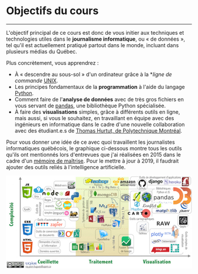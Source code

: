 # Objectifs du cours

-----
L'objectif principal de ce cours est donc de vous initier aux techniques et technologies utiles dans le **journalisme informatique**, ou «&nbsp;de données&nbsp;», tel qu'il est actuellement pratiqué partout dans le monde, incluant dans plusieurs médias du Québec.

Plus concrètement, vous apprendrez :

- À «&nbsp;descendre au sous-sol&nbsp;» d'un ordinateur grâce à la **ligne de commande* [UNIX](https://fr.wikipedia.org/wiki/Unix).
- Les principes fondamentaux de la **programmation** à l'aide du langage [Python](https://www.python.org/).
- Comment faire de l'**analyse de données** avec de très gros fichiers en vous servant de [pandas](http://pandas.pydata.org/), une bibliothèque Python spécialisée.
- À faire des **visualisations** simples, grâce à différents outils en ligne, mais aussi, si vous le souhaitez, en travaillant en équipe avec des ingénieurs en informatique dans le cadre d'une nouvelle collaboration avec des étudiant.e.s de [Thomas Hurtut, de Polytechnique Montréal](http://www.professeurs.polymtl.ca/thomas.hurtut/).

Pour vous donner une idée de ce avec quoi travaillent les journalistes informatiques québécois, le graphique ci-dessous montre tous les outils qu'ils ont mentionnés lors d'entrevues que j'ai réalisées en 2015 dans le cadre d'un [mémoire de maîtrise](http://www.theses.ulaval.ca/2016/32922/32922.pdf). Pour le mettre à jour à 2019, il faudrait ajouter des outils reliés à l'intelligence artificielle.

[![](/assets/Outils.jpeg)](http://jhroy.ca/Outils_journalisme_informatique_EDM5240.jpeg)
